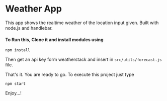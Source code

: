 # Weather App
This app shows the realtime weather of the location input given. Built with node.js and handlebar.

#### To Run this, Clone it and install modules using
```
npm install
```

Then get an api key form weatherstack and insert in `src/utils/forecast.js` file.

That's it. You are ready to go. To execute this project just type
```
npm start
```

Enjoy...!
